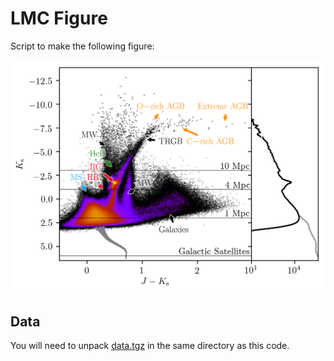 # LMC Figure
Script to make the following figure:

![](vmc_sep.png)

## Data
You will need to unpack [data.tgz](https://goo.gl/zUvcvp) in the same directory as this code.
